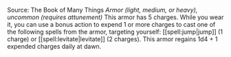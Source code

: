 Source: The Book of Many Things
*Armor (light, medium, or heavy), uncommon (requires attunement)*
This armor has 5 charges. While you wear it, you can use a bonus action to expend 1 or more charges to cast one of the following spells from the armor, targeting yourself: [[spell:jump|jump]] (1 charge) or [[spell:levitate|levitate]] (2 charges).
This armor regains 1d4 + 1 expended charges daily at dawn.